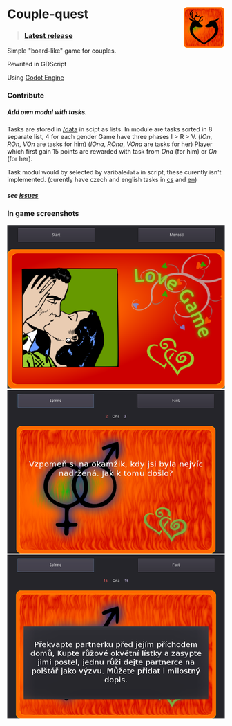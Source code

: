 # Couple-quest <img src="hra.png" align="right">
>### [Latest release](https://github.com/Couple-quest/Couple-quest/releases/latest)

Simple "board-like" game for couples.

Rewrited in GDScript

Using [Godot Engine](https://godotengine.org/)


### Contribute
##### Add own modul with tasks.
Tasks are stored in [/data](/data) in scipt as lists.
In module are tasks sorted in 8 separate list, 4 for each gender
Game have three phases I > R > V. (_IOn_, _ROn_, _VOn_ are tasks for him) (_IOna_, _ROna_, _VOna_ are tasks for her)
Player which first gain 15 points are rewarded with task from _Ona_ (for him) or _On_ (for her).

Task modul would by selected by varibale`data` in script, these curently isn't implemented. (curently have czech and english tasks in [cs](/data/cs.gd) and [en](/data/en.gd))

##### see [issues](https://github.com/Couple-quest/Couple-quest/issues)

### In game screenshots

<img src="/screen_menu.png">
<img src="/screen_game.png">
<img src="/screen_end.png">

